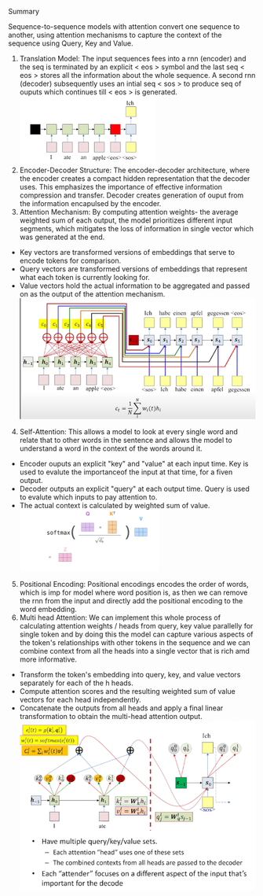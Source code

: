 Summary

Sequence-to-sequence models with attention convert one sequence to another, using attention mechanisms to capture the context of the sequence using Query, Key and Value.

1. Translation Model: The input sequences fees into a rnn (encoder) and the seq is terminated by an explicit < eos > symbol and the last seq < eos > stores all the information about the whole sequence. A second rnn (decoder) subsequently uses an intial seq < sos > to produce seq of ouputs which continues till < eos > is generated.<br>
![alt text](./images/18_image.png)
1. Encoder-Decoder Structure: The encoder-decoder architecture, where the encoder creates a compact hidden representation that the decoder uses. This emphasizes the importance of effective information compression and transfer. Decoder creates generation of ouput from the information encapulsed by the encoder.
1. Attention Mechanism: By computing attention weights- the average weighted sum of each output, the model prioritizes different input segments, which mitigates the loss of information in single vector which was generated at the end.
- Key vectors are transformed versions of embeddings that serve to encode tokens for comparison.
- Query vectors are transformed versions of embeddings that represent what each token is currently looking for.
- Value vectors hold the actual information to be aggregated and passed on as the output of the attention mechanism.<br>
![alt text](./images/18_image-1.png)
4. Self-Attention:  This allows a model to look at every single word and relate that to other words in the sentence and allows the model to understand a word in the context of the words around it.
- Encoder ouputs an explicit "key" and "value" at each input time. Key is used to evalute the importanceof the input at that time, for a fiven output.
- Decoder outputs an explicit "query" at each output time. Query is used to evalute which inputs to pay attention to.
- The actual context is calculated by weighted sum of value.<br>
![alt text](./images/18_image-2.png)
5. Positional Encoding: Positional encodings encodes the order of words, which is imp for model where word position is, as then we can remove the rnn from the input and directly add the positional encoding to the word embedding.
6. Multi head Attention: We can implement this whole process of calculating attention weights / heads from query, key value parallelly for single token and by doing this the model can capture various aspects of the token's relationships with other tokens in the sequence and we can combine context from all the heads into a single vector that is rich amd more informative.
- Transform the token's embedding into query, key, and value vectors separately for each of the h heads.
- Compute attention scores and the resulting weighted sum of value vectors for each head independently.
- Concatenate the outputs from all heads and apply a final linear transformation to obtain the multi-head attention output.
![alt text](./images/18_image-4.png)